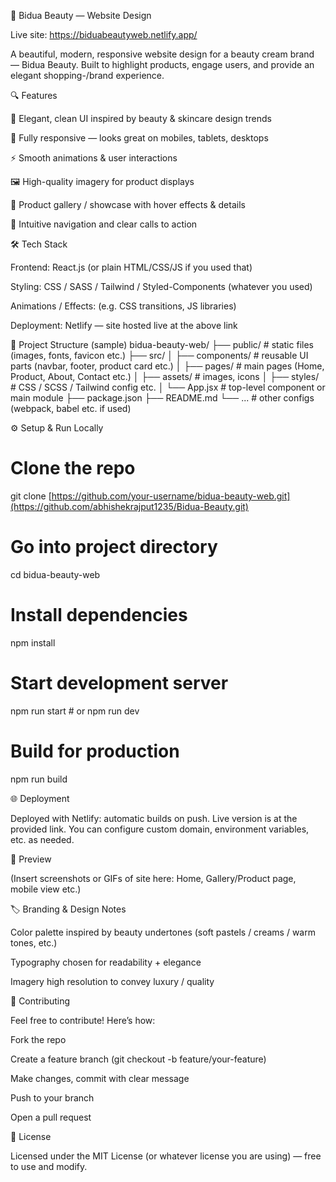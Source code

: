 💄 Bidua Beauty — Website Design

Live site: https://biduabeautyweb.netlify.app/

A beautiful, modern, responsive website design for a beauty cream brand — Bidua Beauty. Built to highlight products, engage users, and provide an elegant shopping-/brand experience.

🔍 Features

🎨 Elegant, clean UI inspired by beauty & skincare design trends

📱 Fully responsive — looks great on mobiles, tablets, desktops

⚡ Smooth animations & user interactions

🖼 High-quality imagery for product displays

🛒 Product gallery / showcase with hover effects & details

🧼 Intuitive navigation and clear calls to action

🛠️ Tech Stack

Frontend: React.js (or plain HTML/CSS/JS if you used that)

Styling: CSS / SASS / Tailwind / Styled-Components (whatever you used)

Animations / Effects: (e.g. CSS transitions, JS libraries)

Deployment: Netlify — site hosted live at the above link

📂 Project Structure (sample)
bidua-beauty-web/
├── public/           # static files (images, fonts, favicon etc.)
├── src/
│   ├── components/   # reusable UI parts (navbar, footer, product card etc.)
│   ├── pages/        # main pages (Home, Product, About, Contact etc.)
│   ├── assets/       # images, icons
│   ├── styles/       # CSS / SCSS / Tailwind config etc.
│   └── App.jsx       # top-level component or main module
├── package.json
├── README.md
└── ...              # other configs (webpack, babel etc. if used)

⚙️ Setup & Run Locally
# Clone the repo
git clone [https://github.com/your-username/bidua-beauty-web.git](https://github.com/abhishekrajput1235/Bidua-Beauty.git)

# Go into project directory
cd bidua-beauty-web

# Install dependencies
npm install

# Start development server
npm run start   # or npm run dev

# Build for production
npm run build

🌐 Deployment

Deployed with Netlify: automatic builds on push. Live version is at the provided link.
You can configure custom domain, environment variables, etc. as needed.

📸 Preview

(Insert screenshots or GIFs of site here: Home, Gallery/Product page, mobile view etc.)

🏷 Branding & Design Notes

Color palette inspired by beauty undertones (soft pastels / creams / warm tones, etc.)

Typography chosen for readability + elegance

Imagery high resolution to convey luxury / quality

🤝 Contributing

Feel free to contribute! Here’s how:

Fork the repo

Create a feature branch (git checkout -b feature/your-feature)

Make changes, commit with clear message

Push to your branch

Open a pull request

📜 License

Licensed under the MIT License (or whatever license you are using) — free to use and modify.
